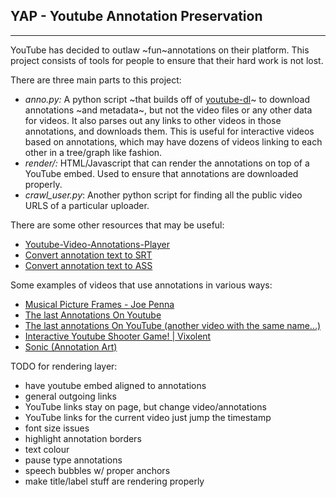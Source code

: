## YAP - Youtube Annotation Preservation
---------------

YouTube has decided to outlaw ~fun~annotations on their platform. This project consists of tools for people to ensure that their hard work is not lost.

There are three main parts to this project:

 - _anno.py:_ A python script ~that builds off of [youtube-dl](https://rg3.github.io/youtube-dl/)~ to download annotations ~and metadata~, but not the video files or any other data for videos. It also parses out any links to other videos in those annotations, and downloads them. This is useful for interactive videos based on annotations, which may have dozens of videos linking to each other in a tree/graph like fashion.
 - _render/:_ HTML/Javascript that can render the annotations on top of a YouTube embed. Used to ensure that annotations are downloaded properly.
 - _crawl\_user.py_: Another python script for finding all the public video URLS of a particular uploader.
 
There are some other resources that may be useful:

 - [Youtube-Video-Annotations-Player](https://github.com/ttsiodras/Youtube-Video-Annotations-Player)
 - [Convert annotation text to SRT](https://github.com/germanger/youtubeannotations-to-srt)
 - [Convert annotation text to ASS](https://github.com/nirbheek/youtube-ass)
 
Some examples of videos that use annotations in various ways:
 - [Musical Picture Frames - Joe Penna](https://www.youtube.com/watch?v=zxYXg5vhqjw)
 - [The last Annotations On Youtube](https://www.youtube.com/watch?v=6pv2qxbiabc)
 - [The last annotations On YouTube (another video with the same name...)](https://www.youtube.com/watch?v=M2ryDEyyrXE)
 - [Interactive Youtube Shooter Game! | Vixolent](https://www.youtube.com/watch?v=iCnlAC4OM38)
 - [Sonic (Annotation Art)](https://www.youtube.com/watch?v=NsPoyMzsVOU)
 
TODO for rendering layer:

 - have youtube embed aligned to annotations
 - general outgoing links
 - YouTube links stay on page, but change video/annotations
 - YouTube links for the current video just jump the timestamp 
 - font size issues
 - highlight annotation borders
 - text colour
 - pause type annotations
 - speech bubbles w/ proper anchors
 - make title/label stuff are rendering properly
 